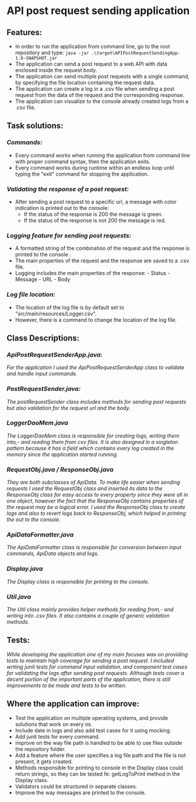 # **API post request sending application**

## **Features:**

   - In order to run the application from command line, go to the root repository and type: `java -jar .\target\APIPostRequestSendingApp-1.0-SNAPSHOT.jar`
   - The application can send a post request to a web API with data enclosed inside the request body.
   - The application can send multiple post requests with a single command, by specifying the file location containing the request data.
   - The application can create a log in a .csv file when sending a post request from the data of the request and the corresponding response.
   - The application can visualize to the console already created logs from a .csv file.


## **Task solutions:**

### *Commands:*
   - Every command works when running the application from command line with proper command syntax, then the application exits.
   - Every command works during runtime within an endless loop until typing the "exit" command for stopping the application.

### *Validating the response of a post request:*
   - After sending a post request to a specific url, a message with color indication is printed out to the console:
       - If the status of the response is 200 the message is green.
       - If the status of the response is not 200 the message is red.

### *Logging feature for sending post requests:*
   - A formatted string of the combination of the request and the response is printed to the console .
   - The main properties of the request and the response are saved to a .csv file.
   - Logging includes the main properties of the response:
         - Status
         - Message
         - URL
         - Body

### *Log file location:*
   - The location of the log file is by default set to "src/main/resources/Logger.csv".
   - However, there is a command to change the location of the log file.
   

## **Class Descriptions:**

###    *ApiPostRequestSenderApp.java:*
*For the application I used the ApiPostRequestSenderApp class to validate and handle input commands.*

###    *PostRequestSender.java:*
*The postRequestSender class includes methods for sending post requests but also validation for the request url and the body.*

###    *LoggerDaoMem.java*
*The LoggerDaoMem class is responsible for creating logs, writing them into,- and reading them from csv files. It is also designed
in a singleton pattern because it has a field which contains every log created in the memory since the application started running.*

###    *RequestObj.java / ResponseObj.java*
*They are both subclasses of ApiData. To make life easier when sending requests I used the RequestObj class and inserted its data to the ResponseObj class for easy access
to every property since they were all in one object, however the fact that the ResponseObj contains properties of the request may be a logical error.
I used the ResponseObj class to create logs and also to revert logs back to ResponseObj, which helped in printing the out to the console.*

###    *ApiDataFormatter.java*
*The ApiDataFormatter class is responsible for conversion between input commands, ApiData objects and logs.*


###    *Display.java*
*The Display class is responsible for printing to the console.*


###    *Util.java*
*The Util class mainly provides helper methods for reading from,- and writing into .csv files. It also contains a couple of generic validation methods.*


## **Tests:**
  
  *While developing the application one of my main focuses was on providing tests to maintain high coverage for sending a post request.
   I included writing junit tests for command input validation, and component test cases for validating the logs after sending post requests.
   Although tests cover a decent portion of the important parts of the application, there is still improvements to be made and tests to be written.*


## **Where the application can improve:**

   - Test the application on multiple operating systems, and provide solutions that work on every os.
   - Include date in logs and also add test cases for it using mocking.
   - Add junit tests for every command.
   - improve on the way file path is handled to be able to use files outside the repository folder.
   - Add a feature where the user specifies a log file path and the file is not present, it gets created.
   - Methods responsible for printing to console in the Display class could return strings, so they can be tested fe: getLogToPrint method in the Display class.
   - Validators could be structured in separate classes.
   - Improve the way messages are printed to the console.